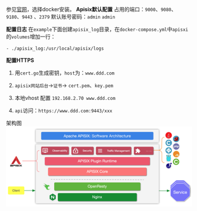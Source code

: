 参见[官网](https://apisix.apache.org/zh/docs/apisix/installation-guide/)，选择docker安装。
**Apisix默认配置**
占用的端口：`9000`、`9080`、`9180`、`9443` 、`2379`
默认账号密码：`admin` `admin`

**配置日志**
在`example`下面创建`apisix_log`目录，在`docker-compose.yml`中`apisxi`的`volumes`增加一行：
```
- ./apisix_log:/usr/local/apisix/logs
```

**配置HTTPS**
1. 用`cert.go`生成密钥，`host`为：`www.ddd.com`
2. `apisix网站后台`->`证书`-> `cert.pem`、`key.pem`
3. 本地vhost 配置 `192.168.2.70 www.ddd.com`

4. `api`访问：`https://www.ddd.com:9443/xxx`

架构图
![](../images/flow-software-architecture.png)